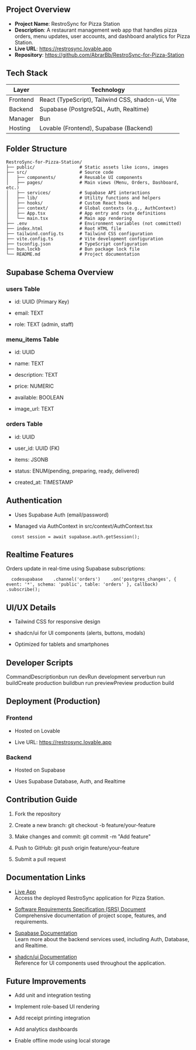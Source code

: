 ## Project Overview

- **Project Name**: RestroSync for Pizza Station  
- **Description**: A restaurant management web app that handles pizza orders, menu updates, user accounts, and dashboard analytics for Pizza Station.
- **Live URL**: https://restrosync.lovable.app  
- **Repository**: https://github.com/AbrarBb/RestroSync-for-Pizza-Station

## Tech Stack

| Layer       | Technology                                        |
|-------------|---------------------------------------------------|
| Frontend    | React (TypeScript), Tailwind CSS, shadcn-ui, Vite |
| Backend     | Supabase (PostgreSQL, Auth, Realtime)             |
| Manager     | Bun                                               |
| Hosting     | Lovable (Frontend), Supabase (Backend)            |



## Folder Structure

```text
RestroSync-for-Pizza-Station/
├── public/                 # Static assets like icons, images
├── src/                    # Source code
│   ├── components/         # Reusable UI components
│   ├── pages/              # Main views (Menu, Orders, Dashboard, etc.)
│   ├── services/           # Supabase API interactions
│   ├── lib/                # Utility functions and helpers
│   ├── hooks/              # Custom React hooks
│   ├── context/            # Global contexts (e.g., AuthContext)
│   ├── App.tsx             # App entry and route definitions
│   └── main.tsx            # Main app rendering
├── .env                    # Environment variables (not committed)
├── index.html              # Root HTML file
├── tailwind.config.ts      # Tailwind CSS configuration
├── vite.config.ts          # Vite development configuration
├── tsconfig.json           # TypeScript configuration
├── bun.lockb               # Bun package lock file
└── README.md               # Project documentation
```

Supabase Schema Overview
------------------------

### users Table

*   id: UUID (Primary Key)
    
*   email: TEXT
    
*   role: TEXT (admin, staff)
    

### menu\_items Table

*   id: UUID
    
*   name: TEXT
    
*   description: TEXT
    
*   price: NUMERIC
    
*   available: BOOLEAN
    
*   image\_url: TEXT
    

### orders Table

*   id: UUID
    
*   user\_id: UUID (FK)
    
*   items: JSONB
    
*   status: ENUM(pending, preparing, ready, delivered)
    
*   created\_at: TIMESTAMP
    

Authentication
--------------

*   Uses Supabase Auth (email/password)
    
*   Managed via AuthContext in src/context/AuthContext.tsx
    

`   const session = await supabase.auth.getSession();   `

Realtime Features
-----------------

Orders update in real-time using Supabase subscriptions:

`   codesupabase    .channel('orders')    .on('postgres_changes', { event: '*', schema: 'public', table: 'orders' }, callback)    .subscribe();   `

UI/UX Details
-------------

*   Tailwind CSS for responsive design
    
*   shadcn/ui for UI components (alerts, buttons, modals)
    
*   Optimized for tablets and smartphones
    

Developer Scripts
-----------------

CommandDescriptionbun run devRun development serverbun run buildCreate production buildbun run previewPreview production build

Deployment (Production)
-----------------------

### Frontend

*   Hosted on Lovable
    
*   Live URL: https://restrosync.lovable.app
    

### Backend

*   Hosted on Supabase
    
*   Uses Supabase Database, Auth, and Realtime
    

Contribution Guide
------------------

1.  Fork the repository
    
2.  Create a new branch: git checkout -b feature/your-feature
    
3.  Make changes and commit: git commit -m "Add feature"
    
4.  Push to GitHub: git push origin feature/your-feature
    
5.  Submit a pull request
    

## Documentation Links

- [Live App](https://restrosync.lovable.app)  
  Access the deployed RestroSync application for Pizza Station.

- [Software Requirements Specification (SRS) Document](https://docs.google.com/document/d/1qUfPX_OE1OkHJ5yfROkL3wDWTnsqM2C6RpMZ_Xft4eY/edit?usp=sharing)  
  Comprehensive documentation of project scope, features, and requirements.

- [Supabase Documentation](https://supabase.com/docs)  
  Learn more about the backend services used, including Auth, Database, and Realtime.

- [shadcn/ui Documentation](https://ui.shadcn.dev)  
  Reference for UI components used throughout the application.

    

Future Improvements
-------------------

*   Add unit and integration testing
    
*   Implement role-based UI rendering
    
*   Add receipt printing integration
    
*   Add analytics dashboards
    
*   Enable offline mode using local storage


